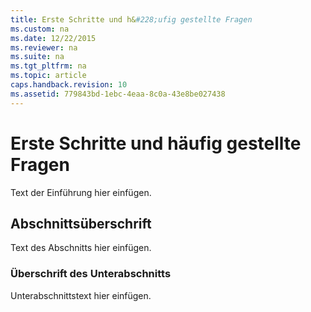 ```yaml
---
title: Erste Schritte und h&#228;ufig gestellte Fragen
ms.custom: na
ms.date: 12/22/2015
ms.reviewer: na
ms.suite: na
ms.tgt_pltfrm: na
ms.topic: article
caps.handback.revision: 10
ms.assetid: 779843bd-1ebc-4eaa-8c0a-43e8be027438
---
```

# Erste Schritte und h&#228;ufig gestellte Fragen
Text der Einführung hier einfügen.


## Abschnittsüberschrift

Text des Abschnitts hier einfügen.


### Überschrift des Unterabschnitts

Unterabschnittstext hier einfügen.





